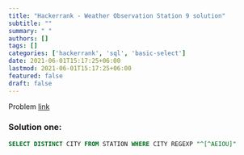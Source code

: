 ```yaml
---
title: "Hackerrank - Weather Observation Station 9 solution"
subtitle: ""
summary: " "
authors: []
tags: []
categories: ['hackerrank', 'sql', 'basic-select']
date: 2021-06-01T15:17:25+06:00
lastmod: 2021-06-01T15:17:25+06:00
featured: false
draft: false
---
```

Problem [link](https://www.hackerrank.com/challenges/weather-observation-station-9)

### Solution one:

```sql
SELECT DISTINCT CITY FROM STATION WHERE CITY REGEXP "^[^AEIOU]"
```
